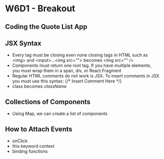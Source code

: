 # W6D1 - Breakout

## Coding the Quote List App

## JSX Syntax

- Every tag must be closing even none closing tags in HTML such as \<img\> and \<input\>...\<img src=""\> becomes \<img src="" /\>
- Components must return one root tag. If you have multiple elements, you must wrap them in a span, div, or React.Fragment
- Regular HTML comments do not work is JSX. To insert comments in JSX you must use this syntax: {/\* Insert Comment Here \*/}
- class becomes _className_

## Collections of Components

- Using Map, we can create a list of components

## How to Attach Events

- onClick
- this keyword context
- binding functions
